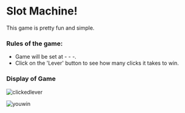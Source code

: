 

# Slot Machine!

This game is pretty fun and simple. 

### Rules of the game: 

- Game will be set at - - -.
- Click on the 'Lever' button to see how many clicks it takes to win. 

### Display of Game

![clickedlever](https://user-images.githubusercontent.com/113148410/192903136-6c0febf0-8386-4083-8f60-0661562724f6.png)

![youwin](https://user-images.githubusercontent.com/113148410/192903148-174893f5-e74d-4a28-94eb-50d09956d51a.png)
